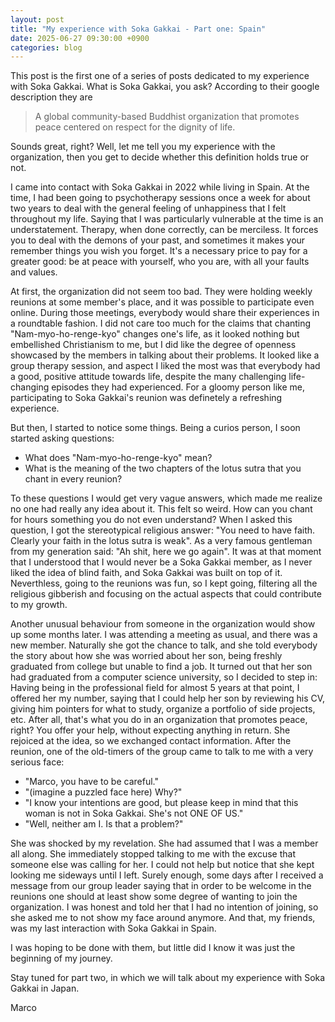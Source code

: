 ```yaml
---
layout: post
title: "My experience with Soka Gakkai - Part one: Spain"
date: 2025-06-27 09:30:00 +0900
categories: blog
---
```


This post is the first one of a series of posts dedicated to my experience with Soka Gakkai. What is Soka Gakkai, you ask? According to their google description they are

> A global community-based Buddhist organization that promotes peace centered on respect for the dignity of life.

Sounds great, right? Well, let me tell you my experience with the organization, then you get to decide whether this definition holds true or not.

I came into contact with Soka Gakkai in 2022 while living in Spain. At the time, I had been going to psychotherapy sessions once a week for about two years to deal with the general feeling of unhappiness that I felt throughout my life. Saying that I was particularly vulnerable at the time is an understatement. Therapy, when done correctly, can be merciless. It forces you to deal with the demons of your past, and sometimes it makes your remember things you wish you forget. It's a necessary price to pay for a greater good: be at peace with yourself, who you are, with all your faults and values.

At first, the organization did not seem too bad. They were holding weekly reunions at some member's place, and it was possible to participate even online. During those meetings, everybody would share their experiences in a roundtable fashion. I did not care too much for the claims that chanting "Nam-myo-ho-renge-kyo" changes one's life, as it looked nothing but embellished Christianism to me, but I did like the degree of openness showcased by the members in talking about their problems. It looked like a group therapy session, and aspect I liked the most was that everybody had a good, positive attitude towards life, despite the many challenging life-changing episodes they had experienced. For a gloomy person like me, participating to Soka Gakkai's reunion was definetely a refreshing experience.

But then, I started to notice some things. Being a curios person, I soon started asking questions:

- What does "Nam-myo-ho-renge-kyo" mean?
- What is the meaning of the two chapters of the lotus sutra that you chant in every reunion?

To these questions I would get very vague answers, which made me realize no one had really any idea about it. This felt so weird. How can you chant for hours something you do not even understand? When I asked this question, I got the stereotypical religious answer: "You need to have faith. Clearly your faith in the lotus sutra is weak". As a very famous gentleman from my generation said: "Ah shit, here we go again". It was at that moment that I understood that I would never be a Soka Gakkai member, as I never liked the idea of blind faith, and Soka Gakkai was built on top of it. Neverthless, going to the reunions was fun, so I kept going, filtering all the religious gibberish and focusing on the actual aspects that could contribute to my growth.

Another unusual behaviour from someone in the organization would show up some months later. I was attending a meeting as usual, and there was a new member. Naturally she got the chance to talk, and she told everybody the story about how she was worried about her son, being freshly graduated from college but unable to find a job. It turned out that her son had graduated from a computer science university, so I decided to step in: Having being in the professional field for almost 5 years at that point, I offered her my number, saying that I could help her son by reviewing his CV, giving him pointers for what to study, organize a portfolio of side projects, etc. After all, that's what you do in an organization that promotes peace, right? You offer your help, without expecting anything in return. She rejoiced at the idea, so we exchanged contact information. After the reunion, one of the old-timers of the group came to talk to me with a very serious face:

- "Marco, you have to be careful."
- "(imagine a puzzled face here) Why?"
- "I know your intentions are good, but please keep in mind that this woman is not in Soka Gakkai. She's not ONE OF US."
- "Well, neither am I. Is that a problem?"

She was shocked by my revelation. She had assumed that I was a member all along. She immediately stopped talking to me with the excuse that someone else was calling for her. I could not help but notice that she kept looking me sideways until I left. Surely enough, some days after I received a message from our group leader saying that in order to be welcome in the reunions one should at least show some degree of wanting to join the organization. I was honest and told her that I had no intention of joining, so she asked me to not show my face around anymore. And that, my friends, was my last interaction with Soka Gakkai in Spain. 

I was hoping to be done with them, but little did I know it was just the beginning of my journey.

Stay tuned for part two, in which we will talk about my experience with Soka Gakkai in Japan.

Marco
